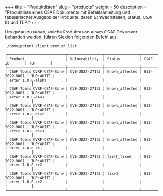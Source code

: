 +++
title = "Produktlisten"
slug = "products"
weight = 50
description = "Produktliste eines CSAF Dokuments mit Befehlsanleitung und tabellarischer Ausgabe der Produkte, deren Schwachstellen, Status, CSAF ID und TLP."
+++

Um genau zu sehen, welche Produkte von einem CSAF Dokument behandelt werden, führen Sie den folgenden Befehl aus:

```bash
./bomnipotent_client product list
```

``` {wrap="false" title="output"}
╭───────────────────────────┬────────────────┬────────────────┬───────────────┬───────────╮
│ Product                   │ Vulnerability  │ Status         │ CSAF ID       │ TLP       │
├───────────────────────────┼────────────────┼────────────────┼───────────────┼───────────┤
│ CSAF Tools CVRF-CSAF-Conv │ CVE-2022-27193 │ known_affected │ BSI-2022-0001 │ TLP:WHITE │
│ erter 1.0.0-alpha         │                │                │               │           │
│ CSAF Tools CVRF-CSAF-Conv │ CVE-2022-27193 │ known_affected │ BSI-2022-0001 │ TLP:WHITE │
│ erter 1.0.0-dev1          │                │                │               │           │
│ CSAF Tools CVRF-CSAF-Conv │ CVE-2022-27193 │ known_affected │ BSI-2022-0001 │ TLP:WHITE │
│ erter 1.0.0-dev2          │                │                │               │           │
│ CSAF Tools CVRF-CSAF-Conv │ CVE-2022-27193 │ known_affected │ BSI-2022-0001 │ TLP:WHITE │
│ erter 1.0.0-dev3          │                │                │               │           │
│ CSAF Tools CVRF-CSAF-Conv │ CVE-2022-27193 │ known_affected │ BSI-2022-0001 │ TLP:WHITE │
│ erter 1.0.0-rc1           │                │                │               │           │
│ CSAF Tools CVRF-CSAF-Conv │ CVE-2022-27193 │ first_fixed    │ BSI-2022-0001 │ TLP:WHITE │
│ erter 1.0.0-rc2           │                │                │               │           │
│ CSAF Tools CVRF-CSAF-Conv │ CVE-2022-27193 │ fixed          │ BSI-2022-0001 │ TLP:WHITE │
│ erter 1.0.0-rc2           │                │                │               │           │
╰───────────────────────────┴────────────────┴────────────────┴───────────────┴───────────╯
```


